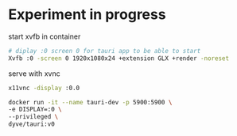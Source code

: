 # Experiment in progress


start xvfb in container

```bash
# diplay :0 screen 0 for tauri app to be able to start
Xvfb :0 -screen 0 1920x1080x24 +extension GLX +render -noreset
```

serve with xvnc

```bash
x11vnc -display :0.0
```

```bash
docker run -it --name tauri-dev -p 5900:5900 \
-e DISPLAY=:0 \
--privileged \
dyve/tauri:v0
```